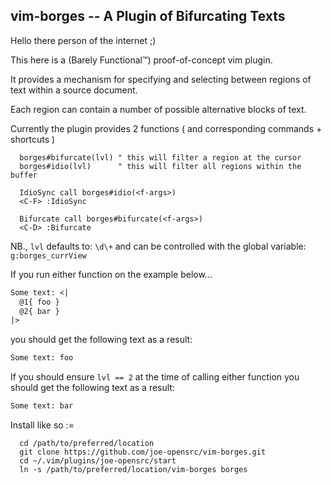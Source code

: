 ## vim-borges -- A Plugin of Bifurcating Texts

Hello there person of the internet ;)

This here is a (Barely Functional™) proof-of-concept vim plugin.

It provides a mechanism for specifying and selecting between 
regions of text within a source document.  

Each region can contain a number of possible alternative blocks of text. 

Currently the plugin provides 2 functions ( and corresponding commands + shortcuts )

```
  borges#bifurcate(lvl) " this will filter a region at the cursor 
  borges#idio(lvl)      " this will filter all regions within the buffer
  
  IdioSync call borges#idio(<f-args>)
  <C-F> :IdioSync 

  Bifurcate call borges#bifurcate(<f-args>)
  <C-D> :Bifurcate 
```

NB., `lvl` defaults to: `\d\+`
and can be controlled with the global variable: `g:borges_currView`

If you run either function on the example below...

```txt
Some text: <|
  @1{ foo }
  @2{ bar }
|>
```

you should get the following text as a result:

```txt
Some text: foo
```

If you should ensure `lvl == 2` at the time of calling either function
you should get the following text as a result:

```txt
Some text: bar 
```

Install like so :=

```
  cd /path/to/preferred/location
  git clone https://github.com/joe-opensrc/vim-borges.git
  cd ~/.vim/plugins/joe-opensrc/start
  ln -s /path/to/preferred/location/vim-borges borges 
```

